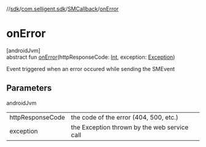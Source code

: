 //[sdk](../../../index.md)/[com.selligent.sdk](../index.md)/[SMCallback](index.md)/[onError](on-error.md)

# onError

[androidJvm]\
abstract fun [onError](on-error.md)(httpResponseCode: [Int](https://kotlinlang.org/api/latest/jvm/stdlib/kotlin/-int/index.html), exception: [Exception](https://developer.android.com/reference/kotlin/java/lang/Exception.html))

Event triggered when an error occured while sending the SMEvent

## Parameters

androidJvm

| | |
|---|---|
| httpResponseCode | the code of the error (404, 500, etc.) |
| exception | the Exception thrown by the web service call |
